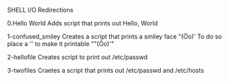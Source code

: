 SHELL I/O Redirections

0.Hello World
Adds script that prints out Hello, World

1-confused_smiley
Creates a script that prints a smiley face "(Ôo)'
To do so place a '\' to make it printable "\"(Ôo)'"

2-hellofile
Creates script to print out /etc/passwd

3-twofiles
Craetes a script that prints out /etc/passwd and /etc/hosts
